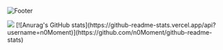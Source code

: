 ![Footer](https://capsule-render.vercel.app/api?type=waving&color=auto&height=200&section=footer)

<img src="http://mazandi.herokuapp.com/api?handle=nvme&theme=dark"/>
[![Anurag's GitHub stats](https://github-readme-stats.vercel.app/api?username=n0Moment)](https://github.com/n0Moment/github-readme-stats)
